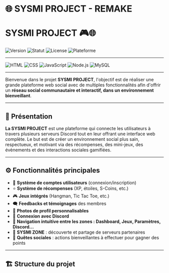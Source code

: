 # 🌐 SYSMI PROJECT - REMAKE

# SYSMI PROJECT 🎮🌐

![Version](https://img.shields.io/badge/version-1.0.0-blue)
![Statut](https://img.shields.io/badge/statut-En%20développement-yellow)
![License](https://img.shields.io/badge/license-MIT-green)
![Plateforme](https://img.shields.io/badge/Plateforme-Discord%20%2B%20Web-blueviolet)

---

![HTML](https://img.shields.io/badge/HTML-5-E34F26?logo=html5&logoColor=white)
![CSS](https://img.shields.io/badge/CSS-3-1572B6?logo=css3&logoColor=white)
![JavaScript](https://img.shields.io/badge/JavaScript-ES6-F7DF1E?logo=javascript&logoColor=black)
![Node.js](https://img.shields.io/badge/Node.js-18.x-339933?logo=nodedotjs&logoColor=white)
![MySQL](https://img.shields.io/badge/MySQL-5.7-4479A1?logo=mysql&logoColor=white)

---

Bienvenue dans le projet **SYSMI PROJECT**, l'objectif est de réaliser une grande plateforme web social avec de multiples fonctionnalités afin d'offrir un **réseau social communautaire et interactif, dans un environnement bienveillant**.

---

## 📌 Présentation

**La SYSMI PROJECT** est une plateforme qui connecte les utilisateurs à travers plusieurs serveurs Discord tout en leur offrant une interface web complète. Le but est de créer un environnement social plus sain, respectueux, et motivant via des récompenses, des mini-jeux, des évènements et des interactions sociales gamifiées.

---

## ⚙️ Fonctionnalités principales

- 🔐 **Système de comptes utilisateurs** (connexion/inscription)
- ⭐ **Système de récompenses** (XP, étoiles, S-Coins, etc.)
- 🎮 **Jeux intégrés** (Hangman, Tic Tac Toe, etc.)
- 🗨️ **Feedbacks et témoignages** des membres
- 👤 **Photos de profil personnalisables**
- 🔗 **Connexion avec Discord**
- 🧭 **Navigation intuitive entre les zones : Dashboard, Jeux, Paramètres, Discord...**
- 💬 **SYSMI ZONE** : découverte et partage de serveurs partenaires
- 🧠 **Quêtes sociales** : actions bienveillantes à effectuer pour gagner des points

---

## 🏗 Structure du projet

